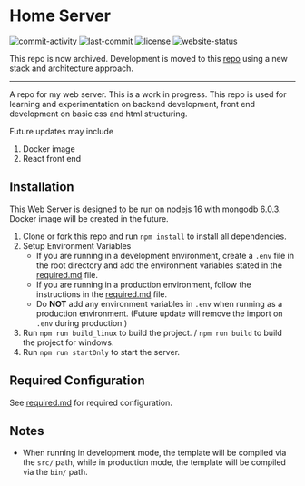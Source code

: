 # Home Server

[![commit-activity](https://img.shields.io/github/commit-activity/m/GWMCwing/Home-Server)](https://github.com/GWMCwing/Home-Server)
[![last-commit](https://img.shields.io/github/last-commit/GWMCwing/Home-Server)](https://github.com/GWMCwing/Home-Server)
[![license](https://img.shields.io/github/license/GWMCwing/Home-Server)](https://github.com/GWMCwing/Home-Server/blob/master/LICENSE)
[![website-status](https://img.shields.io/website?up_message=online&url=https%3A%2F%2Fgwmc.duckdns.org)](https://gwmc.duckdns.org)

This repo is now archived. Development is moved to this [repo](https://github.com/GWMCwing/Home-Server-Web) using a new stack and architecture approach.

___

A repo for my web server. This is a work in progress. This repo is used for learning and experimentation on backend development, front end development on basic css and html structuring. 

Future updates may include

1. Docker image
2. React front end

## Installation

This Web Server is designed to be run on nodejs 16 with mongodb 6.0.3. Docker image will be created in the future.

1. Clone or fork this repo and run `npm install` to install all dependencies.
2. Setup Environment Variables
   - If you are running in a development environment, create a `.env` file in the root directory and add the environment variables stated in the [required.md](./doc/required.md) file.
   - If you are running in a production environment, follow the instructions in the [required.md](./doc/required.md) file.
   - Do **NOT** add any environment variables in `.env` when running as a production environment. (Future update will remove the import on `.env` during production.)
3. Run `npm run build_linux` to build the project. / `npm run build` to build the project for windows.
4. Run `npm run startOnly` to start the server.

## Required Configuration

See [required.md](./doc/required.md) for required configuration.

## Notes

- When running in development mode, the template will be compiled via the `src/` path, while in production mode, the template will be compiled via the `bin/` path.
